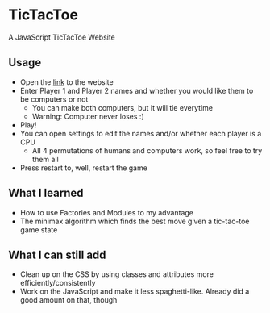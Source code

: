 # TicTacToe
A JavaScript TicTacToe Website

## Usage
- Open the [link](https://mpiriya.github.io/tictactoe/) to the website
- Enter Player 1 and Player 2 names and whether you would like them to be computers or not
  - You can make both computers, but it will tie everytime
  - Warning: Computer never loses :)
- Play!
- You can open settings to edit the names and/or whether each player is a CPU
  - All 4 permutations of humans and computers work, so feel free to try them all
- Press restart to, well, restart the game

## What I learned
- How to use Factories and Modules to my advantage
- The minimax algorithm which finds the best move given a tic-tac-toe game state

## What I can still add
- Clean up on the CSS by using classes and attributes more efficiently/consistently
- Work on the JavaScript and make it less spaghetti-like. Already did a good amount on that, though
